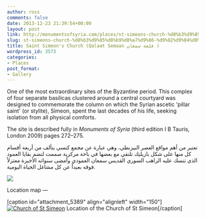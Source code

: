 ```yaml
---
author: ross
comments: false
date: 2013-12-23 21:39:54+00:00
layout: post
link: http://monumentsofsyria.com/places/st-simeons-church-%d8%b3%d9%85%d8%b9%d8%a7%d9%86-%d9%82%d9%84%d8%b9%d8%a9/
slug: st-simeons-church-%d8%b3%d9%85%d8%b9%d8%a7%d9%86-%d9%82%d9%84%d8%b9%d8%a9
title: Saint Simeon's Church (Qalaat Semaan قلعة سمعان‎ )
wordpress_id: 3573
categories:
- Places
post_format:
- Gallery
---
```


One of the most extraordinary sites of the Byzantine period. This complex of four separate basilicas clustered around a central courtyard was designed to commemorate the column on which the Syrian ascetic 'pillar saint' (or stylite), Simeon, spent the last decades of his life, seeking isolation from all physical comforts.

The site is described fully in _Monuments of Syria_ (third edition I B Tauris, London 2009) pages 272–275.


تعتبر من أهم مواقع العصر البيزنطي، وهي عبارة عن مجمع كنسي يتألف من أربعة أقسام كل منها على شكل بازيليك تلتقي مع بعضها في باحة مركزية صممت لتضم بقايا العمود الذي تنسك عليه الراهب السوري القديس سمعان العمودي وأمضى سنواته الأخيرة معتزلاً فوقه بعيداً عن كل مشاغل الحياة اليومية.


![](http://monumentsofsyria.com/nextgen-attach_to_post/preview/id--3606)

Location map —

[caption id="attachment_5389" align="alignleft" width="150"][![Church of St Simeon](http://monumentsofsyria.com/wp/wp-content/uploads/St-Simeon-location-150x150.png)](http://monumentsofsyria.com/wp/wp-content/uploads/St-Simeon-location.png) Location of the Church of St Simeon[/caption]


